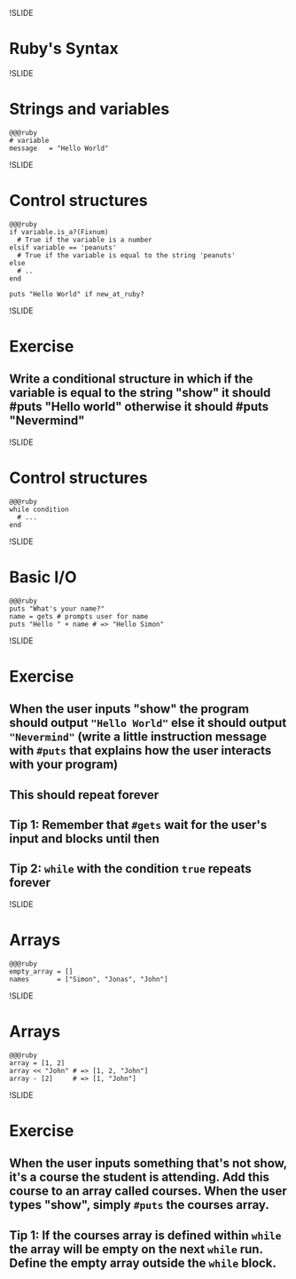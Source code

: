 !SLIDE

# Ruby's Syntax #

!SLIDE

# Strings and variables #

    @@@ruby
    # variable
    message   = "Hello World"

!SLIDE

# Control structures #

    @@@ruby
    if variable.is_a?(Fixnum)
      # True if the variable is a number
    elsif variable == 'peanuts'
      # True if the variable is equal to the string 'peanuts'
    else
      # ..
    end

    puts "Hello World" if new_at_ruby?

!SLIDE

# Exercise #

## Write a conditional structure in which if the variable is equal to the string "show" it should #puts "Hello world" otherwise it should #puts "Nevermind"

!SLIDE

# Control structures #

    @@@ruby
    while condition
      # ...
    end

!SLIDE

# Basic I/O #
    
    @@@ruby
    puts "What's your name?"
    name = gets # prompts user for name
    puts "Hello " + name # => "Hello Simon"

!SLIDE

# Exercise #

## When the user inputs "show" the program should output `"Hello World"` else it should output `"Nevermind"` (write a little instruction message with `#puts` that explains how the user interacts with your program)
## This should repeat forever

## Tip 1: Remember that `#gets` wait for the user's input and blocks until then
## Tip 2: `while` with the condition `true` repeats forever

!SLIDE

# Arrays #

    @@@ruby
    empty_array = []
    names       = ["Simon", "Jonas", "John"]

!SLIDE 
# Arrays #

    @@@ruby
    array = [1, 2]
    array << "John" # => [1, 2, "John"]
    array - [2]     # => [1, "John"]

!SLIDE

# Exercise #

## When the user inputs something that's not show, it's a course the student is attending. Add this course to an array called courses. When the user types "show", simply `#puts` the courses array.

## Tip 1: If the courses array is defined within `while` the array will be empty on the next `while` run. Define the empty array outside the `while` block.
